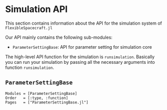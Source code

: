 # Simulation API

This section contains information about the API for the simulation system of `FlexibleSpacecraft.jl`

Our API mainly contains the following sub-modules:

* `ParameterSettingBase`: API for parameter setting for simulation core

The high-level API function for the simulation is `runsimulation`. Basically you can run your simulation by passing all the necessary arguments into function `runsimulation`.

## `ParameterSettingBase`

```@autodocs
Modules = [ParameterSettingBase]
Order   = [:type, :function]
Pages   = ["ParameterSettingBase.jl"]
```
